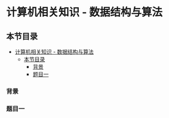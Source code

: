# 计算机相关知识 - 数据结构与算法

## 本节目录

- [计算机相关知识 - 数据结构与算法](#计算机相关知识---数据结构与算法)
  - [本节目录](#本节目录)
    - [背景](#背景)
    - [题目一](#题目一)

### 背景

### 题目一
